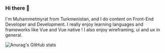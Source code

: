 ### Hi there 👋

I'm Muhammetmyrat from Turkmenistan, and I do content on Front-End Developer and Development. I really enjoy learning languages and frameworks like Vue and Vue native ! I also enjoy wireframing, ui and ux in general.

![Anurag's GitHub stats](https://github-readme-stats.vercel.app/api?username=Muhammetmyrat&show_icons=true&theme=radical)
